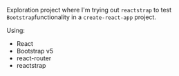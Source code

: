 Exploration project where I'm trying out `reactstrap` to test `Bootstrap`functionality in a `create-react-app` project.


Using: 
* React
* Bootstrap v5
* react-router
* reactstrap
